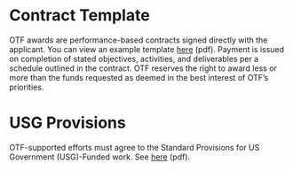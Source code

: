 # Contract Template

OTF awards are performance-based contracts signed directly with the applicant. You can view an example template [here](https://www.opentech.fund/sites/default/files/page_attachment/otf_contract_template_final_0.pdf) \(pdf\). Payment is issued on completion of stated objectives, activities, and deliverables per a schedule outlined in the contract. OTF reserves the right to award less or more than the funds requested as deemed in the best interest of OTF’s priorities.

# USG Provisions

OTF-supported efforts must agree to the Standard Provisions for US Government \(USG\)-Funded work. See [here](https://www.opentech.fund/sites/default/files/page_attachment/usgprovisions.pdf) \(pdf\).

